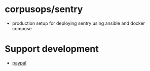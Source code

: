 # corpusops/sentry
- production setup for deploying sentry using ansible and docker compose


    
# Support development
- [paypal](https://paypal.me/kiorky)
